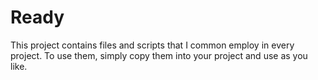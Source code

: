 # Ready #

This project contains files and scripts that I common employ in every project. To use them, simply copy them into your project and use as you like.
